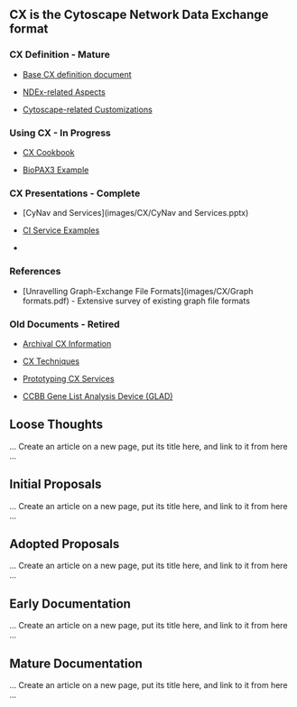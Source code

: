 ## CX is the Cytoscape Network Data Exchange format

### CX Definition - Mature
* [Base CX definition document](https://docs.google.com/document/d/1kAUzVj6X86YCWHnTyZtybh1lt4zO-M6anCMJBD_PyG0/edit#heading=h.czluozfc8nwp)

* [NDEx-related Aspects](https://docs.google.com/document/d/1Bn1X6tFWEDmCr7Z73xZoBhL8HRZhMPqEiWFFbr6gSDc/edit#heading=h.ifadelbobpc9)

* [Cytoscape-related Customizations](https://docs.google.com/document/d/17x0WbbFPNEMjuVyNrIzDaREc-XDBQVgdOh7LqDBYGbI/edit)


### Using CX - In Progress
* [CX Cookbook](https://docs.google.com/document/d/1A_STRZasG35waHDjivtZo2cPbV5x1hVIXP7KMmh1TV4/edit)

* [BioPAX3 Example](https://docs.google.com/document/d/1RTAcAIr50FB6bt6FmgluouI55BqyPFtvA9rq1qdJF0c/edit)

### CX Presentations - Complete
* [CyNav and Services](images/CX/CyNav and Services.pptx)

* [CI Service Examples](https://docs.google.com/presentation/d/1QlzDyy_Y44virr4fjsXd0Fsp8lOOhUvWfWAxnH1v13c/edit#slide=id.gb6c4a0be0_1_139)
* 
### References
* [Unravelling Graph-Exchange File Formats](images/CX/Graph formats.pdf) - Extensive survey of existing graph file formats

### Old Documents - Retired

* [Archival CX Information](https://docs.google.com/document/d/1XV_yTfXfmgjY3czXWlbYWsBnV70UW9YL0FFRCzOKtiI/edit#heading=h.56xyv0rimwq1)

* [CX Techniques](https://docs.google.com/document/d/1FJG3FjYvxNnBAiquLx8KnGcjx8m89DLa_BN0gd5j3yo/edit)

* [Prototyping CX Services](https://docs.google.com/document/d/1NRPsrszU5Zzzt9MWTdXXDFUuOI8KxrP0J-R8tkGWEvc/edit)

* [CCBB Gene List Analysis Device (GLAD)](https://docs.google.com/document/d/1b9YmyJTrNk-xZk5fo05Y7XoLVgv6ntadMDqVZkqefqQ/edit)


## Loose Thoughts
... Create an article on a new page, put its title here, and link to it from here ...

## Initial Proposals
... Create an article on a new page, put its title here, and link to it from here ...

## Adopted Proposals
... Create an article on a new page, put its title here, and link to it from here ...

## Early Documentation
... Create an article on a new page, put its title here, and link to it from here ...

## Mature Documentation
... Create an article on a new page, put its title here, and link to it from here ...

